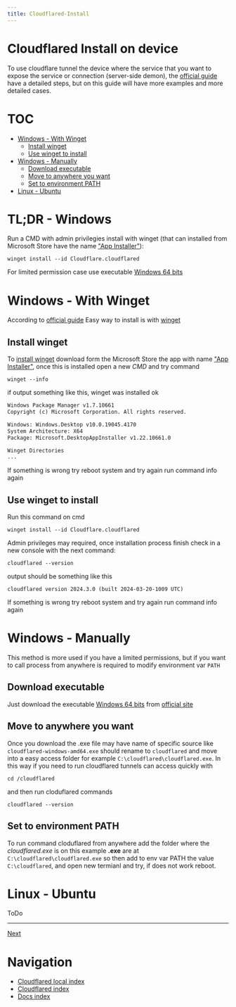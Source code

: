 ```yaml
---
title: Cloudflared-Install
---
```

<!-- omit from toc -->
# Cloudflared Install on device
To use cloudflare tunnel the device where the service that you want to expose the service or connection (server-side demon), the [official guide](https://developers.cloudflare.com/cloudflare-one/connections/connect-networks/get-started/create-local-tunnel/#1-download-and-install-cloudflared) have a detailed steps, but on this guide will have more examples and more detailed cases.

<!-- omit from toc -->
# TOC
- [Windows - With Winget](#windows---with-winget)
  - [Install winget](#install-winget)
  - [Use winget to install](#use-winget-to-install)
- [Windows - Manually](#windows---manually)
  - [Download executable](#download-executable)
  - [Move to anywhere you want](#move-to-anywhere-you-want)
  - [Set to environment PATH](#set-to-environment-path)
- [Linux - Ubuntu](#linux---ubuntu)


<!-- omit from toc -->
# TL;DR - Windows
Run a CMD with admin privilegies install with winget (that can installed from Microsoft Store have the name ["App Installer"](https://www.microsoft.com/store/productId/9NBLGGH4NNS1?ocid=pdpshare)):
```shell
winget install --id Cloudflare.cloudflared
```

For limited permission case use executable [Windows 64 bits](https://github.com/cloudflare/cloudflared/releases/latest/download/cloudflared-windows-amd64.exe)


# Windows - With Winget
According to [official guide](https://developers.cloudflare.com/cloudflare-one/connections/connect-networks/downloads/#windows) Easy way to install is with [winget](https://learn.microsoft.com/en-us/windows/package-manager/winget/) 

## Install winget
To [install winget](https://learn.microsoft.com/en-us/windows/package-manager/winget/#install-winget) download form the Microsoft Store the app with name ["App Installer"](https://www.microsoft.com/store/productId/9NBLGGH4NNS1?ocid=pdpshare), once this is installed open a new *CMD* and try command 

```shell
winget --info
```

if output something like this, winget was installed ok

```txt
Windows Package Manager v1.7.10661
Copyright (c) Microsoft Corporation. All rights reserved.

Windows: Windows.Desktop v10.0.19045.4170
System Architecture: X64
Package: Microsoft.DesktopAppInstaller v1.22.10661.0

Winget Directories
...
```

If something is wrong try reboot system and try again run command info again

## Use winget to install
Run this command on cmd
```shell
winget install --id Cloudflare.cloudflared
```

Admin privileges may required, once installation process finish check in a new console with the next command:

```shell
cloudflared --version
```

output should be something like this
```
cloudflared version 2024.3.0 (built 2024-03-20-1009 UTC)
```

If something is wrong try reboot system and try again run command info again

# Windows - Manually
This method is more used if you have a limited permissions, but if you want to call process from anywhere is required to modify environment var `PATH`
## Download executable
Just download the executable [Windows 64 bits](https://github.com/cloudflare/cloudflared/releases/latest/download/cloudflared-windows-amd64.exe) from [official site](https://developers.cloudflare.com/cloudflare-one/connections/connect-networks/downloads/#windows)

## Move to anywhere you want
Once you download the .exe file may have name of specific source like `cloudflared-windows-amd64.exe` should rename to `cloudflared` and move into a easy access folder for example `C:\cloudflared\cloudflared.exe`. In this way if you need to run cloudflared tunnels can access quickly with

```shell
cd /cloudflared
```

and then run cloduflared commands
```shell
cloudflared --version
```

## Set to environment PATH

To run command cloduflared from anywhere add the folder where the *cloudflared.exe* is on this example **.exe** are at `C:\cloudflared\cloudflared.exe` so then add to env var PATH the value `C:\cloudflared`, and open new termianl and try, if does not work reboot.


# Linux - Ubuntu
ToDo

---

[Next](/docs/cloudflared/local/auth)

<!-- omit from toc -->
# Navigation
* [Cloudflared local index](/docs/cloudflared/local)
* [Cloudflared index](/docs/cloudflared)
* [Docs index](/docs)


